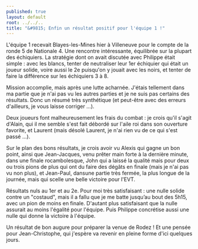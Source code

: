 ```yaml
---
published: true
layout: default
root: ../../..
title: "&#9815; Enfin un résultat positif pour l'équipe 1 !"
---
```


L'équipe 1 recevait Blayes-les-Mines hier à Villeneuve pour le compte de la ronde 5 de Nationale 4. Une rencontre intéressante, équilibrée sur la plupart des échiquiers. La stratégie dont on avait discutée avec Philippe était simple : avec les blancs, tenter de neutraliser leur 1er échiquier qui était un joueur solide, voire aussi le 2e puisqu'on y jouait avec les noirs, et tenter de faire la différence sur les échiquiers 3 à 8.

Mission accomplie, mais après une lutte acharnée. J'étais tellement dans ma partie que je n'ai pas vu les autres parties et je ne suis pas certains des résultats. Donc un résumé très synthétique (et peut-être avec des erreurs d'ailleurs, je vous laisse corriger ...).

Deux joueurs font malheureusement les frais du combat : je crois qu'il s'agit d'Alain, qui il me semble s'est fait débordé sur l'aile roi dans son ouverture favorite, et Laurent (mais désolé Laurent, je n'ai rien vu de ce qui s'est passé ...).

Sur le plan des bons résultats, je crois avoir vu Alexis qui gagne un bon point, ainsi que Jean-Jacques, venu prêter main forte à la dernière minute, dans une finale rocambolesque, John qui a laissé la qualité mais pour deux ou trois pions de plus qui ont du faire des dégâts en finale (mais je n'ai pas vu non plus), et Jean-Paul, dansune partie très fermée, la plus longue de la journée, mais qui scelle une belle victoire pour l'EVT.

Résultats nuls au 1er et au 2e. Pour moi très satisfaisant : une nulle solide contre un "costaud", mais il a fallu que je me batte jusqu’au bout des 5h15, avec un pion de moins en finale. D'autant plus satisfaisant que la nulle assurait au moins l'égalité pour l'équipe. Puis Philippe concrétise aussi une nulle qui donne la victoire à l'équipe.

Un résultat de bon augure pour préparer la venue de Rodez ! Et une pensée pour Jean-Christophe, qui j'espère va revenir en pleine forme d'ici quelques jours.